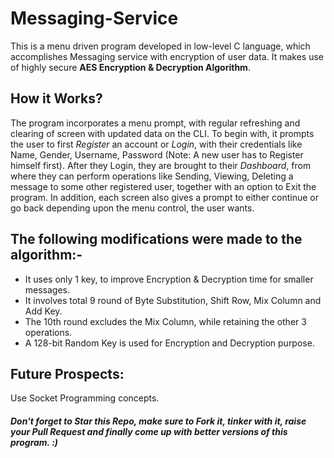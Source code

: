 # Messaging-Service

This is a menu driven program developed in low-level C language, which accomplishes Messaging service with encryption of user data. It makes use of highly secure **AES Encryption & Decryption Algorithm**.

## How it Works?

The program incorporates a menu prompt, with regular refreshing and clearing of screen with updated data on the CLI.
To begin with, it prompts the user to first _Register_ an account or _Login_, with their credentials like Name, Gender, Username, Password (Note: A new user has to Register himself first). After they Login, they are brought to their _Dashboard_, from where they can perform operations like Sending, Viewing, Deleting a message to some other registered user, together with an option to Exit the program. In addition, each screen also gives a prompt to either continue or go back depending upon the menu control, the user wants.

## The following modifications were made to the algorithm:-
+ It uses only 1 key, to improve Encryption & Decryption time for smaller messages.
+ It involves total 9 round of Byte Substitution, Shift Row, Mix Column and Add Key.
+ The 10th round excludes the Mix Column, while retaining the other 3 operations.
+ A 128-bit Random Key is used for Encryption and Decryption purpose.

## Future Prospects: 

Use Socket Programming concepts.

##### Don't forget to Star this Repo, make sure to Fork it, tinker with it, raise your Pull Request and finally come up with better versions of this program. :)
